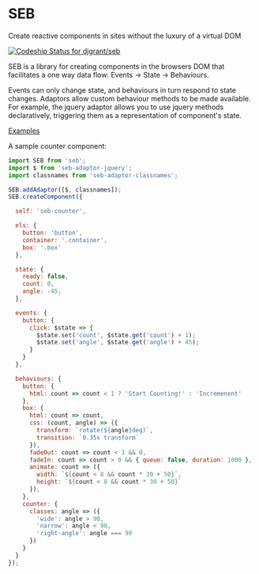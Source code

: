 # SEB

Create reactive components in sites without the luxury of a virtual DOM

<a href="https://codeship.com/projects/109085">
  <img src="https://img.shields.io/codeship/26c45920-55a8-0133-691e-56be39fb689c.svg" alt="Codeship Status for djgrant/seb">
</a>

SEB is a library for creating components in the browsers DOM that facilitates a one way data flow: Events -> State -> Behaviours.

Events can only change state, and behaviours in turn respond to state changes. Adaptors allow custom behaviour methods to be made available. For example, the jquery adaptor allows you to use jquery methods declaratively, triggering them as a representation of component's state.

[Examples](https://github.com/djgrant/seb/blob/master/demos/counter/script.js)

A sample counter component:

```js
import SEB from 'seb';
import $ from 'seb-adaptor-jquery';
import classnames from 'seb-adaptor-classnames';

SEB.addAdaptor([$, classnames]);
SEB.createComponent({

  self: 'seb-counter',

  els: {
    button: 'button',
    container: '.container',
    box: '.box'
  },

  state: {
    ready: false,
    count: 0,
    angle: -45,
  },

  events: {
    button: {
      click: $state => {
        $state.set('count', $state.get('count') + 1);
        $state.set('angle', $state.get('angle') + 45);
      }
    }
  },

  behaviours: {
    button: {
      html: count => count < 1 ? 'Start Counting!' : 'Incremenent'
    },
    box: {
      html: count => count,
      css: (count, angle) => ({
        transform: `rotate(${angle}deg)`,
        transition: `0.35s transform`
      }),
      fadeOut: count => count < 1 && 0,
      fadeIn: count => count > 0 && { queue: false, duration: 1000 },
      animate: count => ({
        width: `${count < 8 && count * 30 + 50}`,
        height: `${count < 8 && count * 30 + 50}`
      }),
    },
    counter: {
      classes: angle => ({
        'wide': angle > 90,
        'narrow': angle < 90,
        'right-angle': angle === 90
      })
    }
  }
});
```
